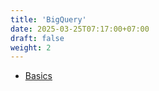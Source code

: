 ```yaml
---
title: 'BigQuery'
date: 2025-03-25T07:17:00+07:00
draft: false
weight: 2
---
```


- [Basics](./basics)
